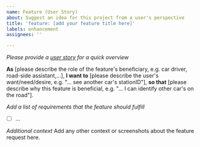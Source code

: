 ```yaml
---
name: Feature (User Story)
about: Suggest an idea for this project from a user's perspective
title: 'feature: [add your feature title here]'
labels: enhancement
assignees: ''

---
```


*Please provide a [user story](https://en.wikipedia.org/wiki/User_story) for a quick overview*

**As**  [please describe the role of the feature's beneficiary, e.g. car driver, road-side assistant,...],
**I want to** [please describe the user's want/need/desire, e.g. "... see another car's stationID"],
**so that** [please describe why this feature is beneficial, e.g. "... I can identify other car's on the road"].

*Add a list of requirements that the feature should fulfill*
- [ ] ...

*Additional context*
Add any other context or screenshots about the feature request here.
